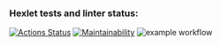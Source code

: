 ### Hexlet tests and linter status:
[![Actions Status](https://github.com/Ilyajr17/php-project-lvl1/workflows/hexlet-check/badge.svg)](https://github.com/Ilyajr17/php-project-lvl1/actions)
[![Maintainability](https://api.codeclimate.com/v1/badges/a99a88d28ad37a79dbf6/maintainability)](https://codeclimate.com/github/codeclimate/codeclimate/maintainability)
![example workflow](https://github.com/Ilyajr17/php-project-lvl1/actions/workflows/worckflow.yml/badge.svg)

